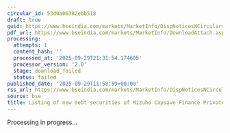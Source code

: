 ```yaml
---
circular_id: 53d0a06382ebb518
draft: true
guid: https://www.bseindia.com/markets/MarketInfo/DispNoticesNCirculars.aspx?Noticeid={7D3BBBEC-971A-4D40-B57D-AA1A6D446EC4}&noticeno=20250929-43&dt=09/29/2025&icount=43&totcount=87&flag=0
pdf_url: https://www.bseindia.com/markets/MarketInfo/DownloadAttach.aspx?id=20250929-43&attachedId=
processing:
  attempts: 1
  content_hash: ''
  processed_at: '2025-09-29T21:31:54.174605'
  processor_version: '2.0'
  stage: download_failed
  status: failed
published_date: '2025-09-29T11:58:59+00:00'
rss_url: https://www.bseindia.com/markets/MarketInfo/DispNoticesNCirculars.aspx?Noticeid={7D3BBBEC-971A-4D40-B57D-AA1A6D446EC4}&noticeno=20250929-43&dt=09/29/2025&icount=43&totcount=87&flag=0
source: bse
title: Listing of new debt securities of Mizuho Capsave Finance Private Limited
---
```


Processing in progress...